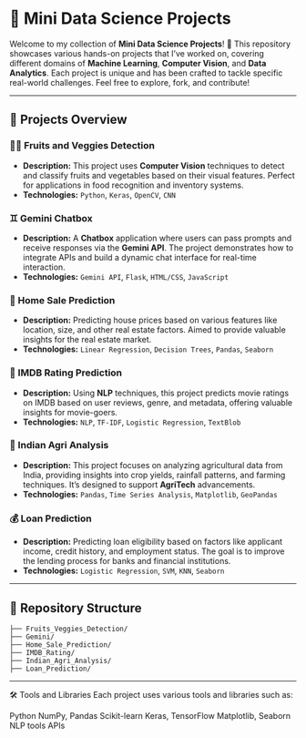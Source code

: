 # 🚀 Mini Data Science Projects

Welcome to my collection of **Mini Data Science Projects**! 🌟 This repository showcases various hands-on projects that I’ve worked on, covering different domains of **Machine Learning**, **Computer Vision**, and **Data Analytics**. Each project is unique and has been crafted to tackle specific real-world challenges. Feel free to explore, fork, and contribute!

---

## 🌱 Projects Overview

### 🥝🍎 Fruits and Veggies Detection
- **Description:** This project uses **Computer Vision** techniques to detect and classify fruits and vegetables based on their visual features. Perfect for applications in food recognition and inventory systems.
- **Technologies:** `Python`, `Keras`, `OpenCV`, `CNN`

### ♊ Gemini Chatbox
- **Description:** A **Chatbox** application where users can pass prompts and receive responses via the **Gemini API**. The project demonstrates how to integrate APIs and build a dynamic chat interface for real-time interaction.
- **Technologies:** `Gemini API`, `Flask`, `HTML/CSS`, `JavaScript`

### 🏡 Home Sale Prediction
- **Description:** Predicting house prices based on various features like location, size, and other real estate factors. Aimed to provide valuable insights for the real estate market.
- **Technologies:** `Linear Regression`, `Decision Trees`, `Pandas`, `Seaborn`

### 🎥 IMDB Rating Prediction
- **Description:** Using **NLP** techniques, this project predicts movie ratings on IMDB based on user reviews, genre, and metadata, offering valuable insights for movie-goers.
- **Technologies:** `NLP`, `TF-IDF`, `Logistic Regression`, `TextBlob`

### 🌾 Indian Agri Analysis
- **Description:** This project focuses on analyzing agricultural data from India, providing insights into crop yields, rainfall patterns, and farming techniques. It’s designed to support **AgriTech** advancements.
- **Technologies:** `Pandas`, `Time Series Analysis`, `Matplotlib`, `GeoPandas`

### 💰 Loan Prediction
- **Description:** Predicting loan eligibility based on factors like applicant income, credit history, and employment status. The goal is to improve the lending process for banks and financial institutions.
- **Technologies:** `Logistic Regression`, `SVM`, `KNN`, `Seaborn`

---

## 📂 Repository Structure
```plaintext
├── Fruits_Veggies_Detection/
├── Gemini/
├── Home_Sale_Prediction/
├── IMDB_Rating/
├── Indian_Agri_Analysis/
├── Loan_Prediction/
```
---
🛠️ Tools and Libraries
Each project uses various tools and libraries such as:

Python
NumPy, Pandas
Scikit-learn
Keras, TensorFlow
Matplotlib, Seaborn
NLP tools
APIs
